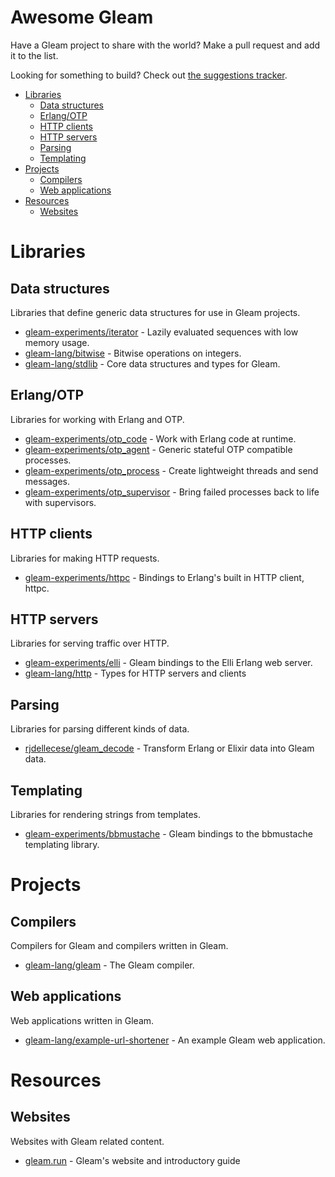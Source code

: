 # Awesome Gleam

Have a Gleam project to share with the world? Make a pull request and add it
to the list.

Looking for something to build? Check out [the suggestions tracker][suggestions].

[suggestions]: https://github.com/gleam-lang/suggestions/issues

- [Libraries](#libraries)
  - [Data structures](#data-structures)
  - [Erlang/OTP](#erlangotp)
  - [HTTP clients](#http-clients)
  - [HTTP servers](#http-servers)
  - [Parsing](#parsing)
  - [Templating](#templating)
- [Projects](#projects)
  - [Compilers](#compilers)
  - [Web applications](#web-applications)
- [Resources](#resources)
  - [Websites](#websites)


# Libraries

## Data structures

Libraries that define generic data structures for use in Gleam projects.

- [gleam-experiments/iterator](https://github.com/gleam-experiments/iterator) - Lazily evaluated sequences with low memory usage.
- [gleam-lang/bitwise](https://github.com/gleam-lang/bitwise) - Bitwise operations on integers.
- [gleam-lang/stdlib](https://github.com/gleam-lang/stdlib) - Core data structures and types for Gleam.

## Erlang/OTP

Libraries for working with Erlang and OTP.

- [gleam-experiments/otp_code](https://github.com/gleam-experiments/otp_code) - Work with Erlang code at runtime.
- [gleam-experiments/otp_agent](https://github.com/gleam-experiments/otp_agent) - Generic stateful OTP compatible processes.
- [gleam-experiments/otp_process](https://github.com/gleam-experiments/otp_process) - Create lightweight threads and send messages.
- [gleam-experiments/otp_supervisor](https://github.com/gleam-experiments/otp_supervisor) - Bring failed processes back to life with supervisors.

## HTTP clients

Libraries for making HTTP requests.

- [gleam-experiments/httpc](https://github.com/gleam-experiments/httpc) - Bindings to Erlang's built in HTTP client, httpc.

## HTTP servers

Libraries for serving traffic over HTTP.

- [gleam-experiments/elli](https://github.com/gleam-experiments/elli) - Gleam bindings to the Elli Erlang web server.
- [gleam-lang/http](https://github.com/gleam-lang/http) - Types for HTTP servers and clients

## Parsing

Libraries for parsing different kinds of data.

- [rjdellecese/gleam_decode](https://github.com/rjdellecese/gleam_decode) - Transform Erlang or Elixir data into Gleam data.

## Templating

Libraries for rendering strings from templates.

- [gleam-experiments/bbmustache](https://github.com/gleam-experiments/bbmustache) - Gleam bindings to the bbmustache templating library.

# Projects

## Compilers

Compilers for Gleam and compilers written in Gleam.

- [gleam-lang/gleam](https://github.com/gleam-lang/gleam) - The Gleam compiler.

## Web applications

Web applications written in Gleam.

- [gleam-lang/example-url-shortener](https://github.com/gleam-lang/example-url-shortener) - An example Gleam web application.


# Resources

## Websites

Websites with Gleam related content.

- [gleam.run](https://gleam.run) - Gleam's website and introductory guide
